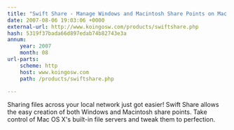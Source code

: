 ```yaml
---
title: "Swift Share - Manage Windows and Macintosh Share Points on Mac OS X"
date: 2007-08-06 19:03:06 +0000
external-url: http://www.koingosw.com/products/swiftshare.php
hash: 5319f37bada66d897edab74b82743e3a
annum:
    year: 2007
    month: 08
url-parts:
    scheme: http
    host: www.koingosw.com
    path: /products/swiftshare.php

---
```


Sharing files across your local network just got easier! Swift Share allows the easy creation of both Windows and Macintosh share points. Take control of Mac OS X's built-in file servers and tweak them to perfection.
